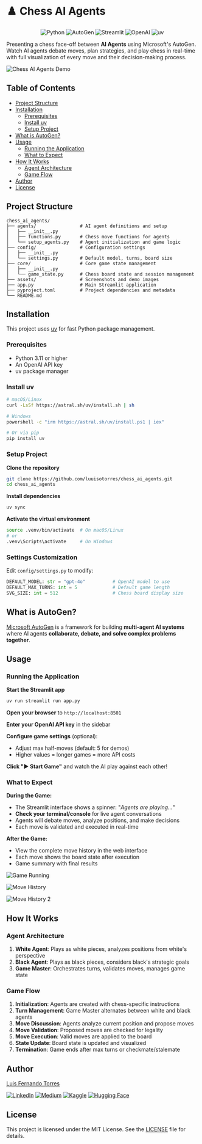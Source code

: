 # ♟️ Chess AI Agents

<div align = "center">

![Python](https://img.shields.io/badge/Python-3.11+-3776AB?style=for-the-badge&logo=python&logoColor=white)
![AutoGen](https://img.shields.io/badge/AutoGen-0.9.7+-00A86B?style=for-the-badge&logoColor=white)
![Streamlit](https://img.shields.io/badge/Streamlit-1.47+-FF4B4B?style=for-the-badge&logo=streamlit&logoColor=white)
![OpenAI](https://img.shields.io/badge/OpenAI-GPT--4o-412991?style=for-the-badge&logo=openai&logoColor=white)
![uv](https://img.shields.io/badge/uv-DE5FE9?style=for-the-badge&logoColor=white)


</div>

Presenting a chess face-off between **AI Agents** using Microsoft's AutoGen. Watch AI agents debate moves, plan strategies, and play chess in real-time with full visualization of every move and their decision-making process.

![Chess AI Agents Demo](assets/user_interface.png)

## Table of Contents

- [Project Structure](#project-structure)
- [Installation](#installation)
  - [Prerequisites](#prerequisites)
  - [Install uv](#install-uv)
  - [Setup Project](#setup-project)
- [What is AutoGen?](#what-is-autogen)
- [Usage](#usage)
  - [Running the Application](#running-the-application)
  - [What to Expect](#what-to-expect)
- [How It Works](#how-it-works)
  - [Agent Architecture](#agent-architecture)
  - [Game Flow](#game-flow)
- [Author](#author)
- [License](#license)

## Project Structure

```
chess_ai_agents/
├── agents/                # AI agent definitions and setup
│   ├── __init__.py
│   ├── functions.py       # Chess move functions for agents
│   └── setup_agents.py    # Agent initialization and game logic
├── config/                # Configuration settings
│   ├── __init__.py
│   └── settings.py        # Default model, turns, board size
├── core/                  # Core game state management
│   ├── __init__.py
│   └── game_state.py      # Chess board state and session management
├── assets/                # Screenshots and demo images
├── app.py                 # Main Streamlit application
├── pyproject.toml         # Project dependencies and metadata
└── README.md
```

## Installation

This project uses [uv](https://github.com/astral-sh/uv) for fast Python package management.

### Prerequisites

- Python 3.11 or higher
- An OpenAI API key
- uv package manager

### Install uv

```bash
# macOS/Linux
curl -LsSf https://astral.sh/uv/install.sh | sh

# Windows
powershell -c "irm https://astral.sh/uv/install.ps1 | iex"

# Or via pip
pip install uv
```

### Setup Project

**Clone the repository**
```bash
git clone https://github.com/luuisotorres/chess_ai_agents.git
cd chess_ai_agents
```

**Install dependencies**
```bash
uv sync
```

**Activate the virtual environment**
```bash
source .venv/bin/activate  # On macOS/Linux
# or
.venv\Scripts\activate     # On Windows
```

### Settings Customization
Edit `config/settings.py` to modify:

```python
DEFAULT_MODEL: str = "gpt-4o"          # OpenAI model to use
DEFAULT_MAX_TURNS: int = 5             # Default game length
SVG_SIZE: int = 512                    # Chess board display size
```

## What is AutoGen?

[Microsoft AutoGen](https://github.com/microsoft/autogen) is a framework for building **multi-agent AI systems** where AI agents **collaborate, debate, and solve complex problems together**.


## Usage

### Running the Application

**Start the Streamlit app**
```bash
uv run streamlit run app.py
```

**Open your browser** to `http://localhost:8501`

**Enter your OpenAI API key** in the sidebar

**Configure game settings** (optional):
- Adjust max half-moves (default: 5 for demos)
- Higher values = longer games = more API costs

**Click "▶️ Start Game"** and watch the AI play against each other!

### What to Expect

**During the Game:**
- The Streamlit interface shows a spinner: "*Agents are playing...*"
- **Check your terminal/console** for live agent conversations
- Agents will debate moves, analyze positions, and make decisions
- Each move is validated and executed in real-time

**After the Game:**
- View the complete move history in the web interface
- Each move shows the board state after execution
- Game summary with final results

![Game Running](assets/running_game.png)

![Move History](assets/move_history.png)

![Move History 2](assets/move_history_2.png)

## How It Works

### Agent Architecture

1. **White Agent**: Plays as white pieces, analyzes positions from white's perspective
2. **Black Agent**: Plays as black pieces, considers black's strategic goals  
3. **Game Master**: Orchestrates turns, validates moves, manages game state

### Game Flow

1. **Initialization**: Agents are created with chess-specific instructions
2. **Turn Management**: Game Master alternates between white and black agents
3. **Move Discussion**: Agents analyze current position and propose moves
4. **Move Validation**: Proposed moves are checked for legality
5. **Move Execution**: Valid moves are applied to the board
6. **State Update**: Board state is updated and visualized
7. **Termination**: Game ends after max turns or checkmate/stalemate

## Author

[Luis Fernando Torres](https://github.com/luuisotorres)

[![LinkedIn](https://img.shields.io/badge/LinkedIn-0077B5?style=for-the-badge&logo=linkedin&logoColor=white)](https://www.linkedin.com/in/luuisotorres/)
[![Medium](https://img.shields.io/badge/Medium-12100E?style=for-the-badge&logo=medium&logoColor=white)](https://medium.com/@luuisotorres)
[![Kaggle](https://img.shields.io/badge/Kaggle-20BEFF?style=for-the-badge&logo=kaggle&logoColor=white)](https://www.kaggle.com/lusfernandotorres)
[![Hugging Face](https://img.shields.io/badge/_Hugging_Face-FFD21E?style=for-the-badge&logo=huggingface&logoColor=black)](https://huggingface.co/luisotorres)


## License

This project is licensed under the MIT License. See the [LICENSE](LICENSE) file for details.